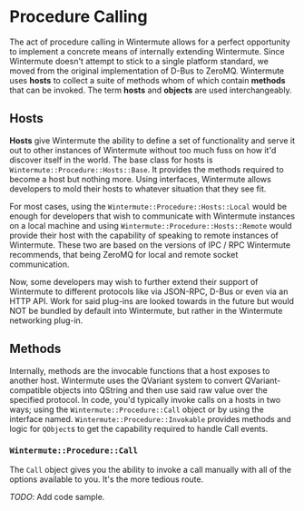 # Procedure Calling
The act of procedure calling in Wintermute allows for a perfect opportunity to
implement a concrete means of internally extending Wintermute. Since Wintermute
doesn't attempt to stick to a single platform standard, we moved from the
original implementation of D-Bus to ZeroMQ. Wintermute uses **hosts** to
collect a suite of methods whom of which contain **methods** that can be
invoked. The term **hosts** and **objects** are used interchangeably.

## Hosts
**Hosts** give Wintermute the ability to define a set of functionality and
serve it out to other instances of Wintermute without too much fuss on how
it'd discover itself in the world. The base class for hosts is
`Wintermute::Procedure::Hosts::Base`. It provides the methods required to
become a host but nothing more. Using interfaces, Wintermute allows developers
to mold their hosts to whatever situation that they see fit.

For most cases, using the `Wintermute::Procedure::Hosts::Local` would be
enough for developers that wish to communicate with Wintermute instances
on a local machine and using `Wintermute::Procedure::Hosts::Remote` would
provide their host with the capability of speaking to remote instances of
Wintermute. These two are based on the versions of IPC / RPC Wintermute
recommends, that being ZeroMQ for local and remote socket communication.

Now, some developers may wish to further extend their support of Wintermute to
different protocols like via JSON-RPC, D-Bus or even via an HTTP API. Work for
said plug-ins are looked towards in the future but would NOT be bundled by
default into Wintermute, but rather in the Wintermute networking plug-in.

## Methods
Internally, methods are the invocable functions that a host exposes to another
host. Wintermute uses the QVariant system to convert QVariant-compatible
objects into QString and then use said raw value over the specified protocol.
In code, you'd typically invoke calls on a hosts in two ways; using the
`Wintermute::Procedure::Call` object or by using the interface named.
`Wintermute::Procedure::Invokable` provides methods and logic for `QObject`s
to get the capability required to handle Call events.

### `Wintermute::Procedure::Call`
The `Call` object gives you the ability to invoke a call manually with all of
the options available to you. It's the more tedious route.

*TODO*: Add code sample.
